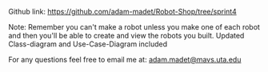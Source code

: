 Github link:
https://github.com/adam-madet/Robot-Shop/tree/sprint4

Note:
Remember you can't make a robot unless you make one of each robot and then you'll be able to create and view the robots you built.
Updated Class-diagram and Use-Case-Diagram included

For any questions feel free to email me at:
adam.madet@mavs.uta.edu
